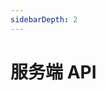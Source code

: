 ```yaml
---
sidebarDepth: 2
---
```


# 服务端 API

<!-- ## 添加前端入口文件

你可以使用 `console.addEntry()` 方法添加入口文件。下面是一个例子：

```js my-plugin.js
const { resolve } = require(path)

module.exports = (ctx) => {
  ctx.using('console', (ctx) => {
    ctx.console.addEntry(resolve(__dirname, 'client-entry.js'))
  })
}
```

```js client-entry.js
console.log(window) // 你现在可以操作客户端了！
```

## 调试模式 <Badge text="beta" type="warning"/>

调试模式将允许你使用 SFC, HMR 等特性，便于开发自己的功能。

```js src/index.js
const { resolve } = require(path)

module.exports = (ctx) => {
  // 这个方法可以确保其中的内容仅当 console 插件被载入时调用
  // 即使使用者没有安装 koishi-plugin-webui，你的插件也不会因此而报错
  ctx.using('console', (ctx) => {
    // 生产环境和开发环境使用不同的入口文件
    ctx.console.addEntry(ctx.console.config.devMode
      ? resolve(__dirname, '../client/index.ts')
      : resolve(__dirname, '../dist/index.js'))
  })
}
```

```js client/index.ts
// 支持 typescript 和 esmodule，同时这里也有类型标注
import { router } from 'koishi-plugin-console/client'
import MyPage from './my-page.vue'

router.addRoute({
  path: '/my-page',
  name: '扩展页面',
  component: MyPage,
})
``` -->
